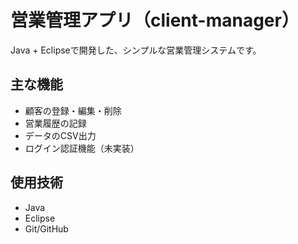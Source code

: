# 営業管理アプリ（client-manager）

Java + Eclipseで開発した、シンプルな営業管理システムです。

## 主な機能

- 顧客の登録・編集・削除  
- 営業履歴の記録  
- データのCSV出力  
- ログイン認証機能（未実装）

## 使用技術

- Java  
- Eclipse  
- Git/GitHub
